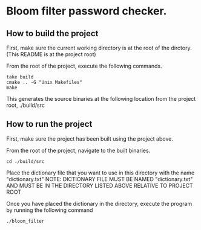 # Bloom filter password checker.

## How to build the project

First, make sure the current working directory is at the root of the dirctory. (This README is at
 the project root)

From the root of the project, execute the following commands.

```
take build
cmake .. -G "Unix Makefiles"
make
```

This generates the source binaries at the following location from the project root, ./build/src

## How to run the project

First, make sure the project has been built using the project above.

From the root of the project, navigate to the built binaries.

```
cd ./build/src
```

Place the dictionary file that you want to use in this directory with the name "dictionary.txt"
NOTE: DICTIONARY FILE MUST BE NAMED "dictionary.txt" AND MUST BE IN THE DIRECTORY LISTED ABOVE 
  RELATIVE TO PROJECT ROOT

Once you have placed the dictionary in the directory, execute the program by running the following
 command

```
./bloom_filter
```
